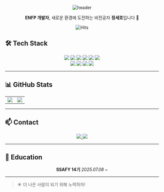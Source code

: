 <div align="center">

![header](https://capsule-render.vercel.app/api?type=waving&color=gradient&height=250&section=header&text=Today%20I%20Learned&fontSize=70&fontColor=ffffff)

**ENFP 개발자**, 새로운 환경에 도전하는 비전공자 **정세호**입니다 👋

![Hits](https://img.shields.io/github/followers/seho1278?label=Follow)

</div>

## 🛠 Tech Stack

<div align="center">

  <!-- 1줄 -->
  <img src="https://img.shields.io/badge/Python-3776AB?style=flat-square&logo=Python&logoColor=white"/>
  <img src="https://img.shields.io/badge/HTML-E34F26?style=flat-square&logo=HTML5&logoColor=white"/>
  <img src="https://img.shields.io/badge/CSS3-F68212?style=flat-square&logo=CSS3&logoColor=white"/>
  <img src="https://img.shields.io/badge/JavaScript-F7DF1E?style=flat-square&logo=JavaScript&logoColor=black"/>
  <img src="https://img.shields.io/badge/Git-F05032?style=flat-square&logo=Git&logoColor=white"/>
  <img src="https://img.shields.io/badge/GitHub-181717?style=flat-square&logo=GitHub&logoColor=white"/>

  <br>

  <!-- 2줄 -->
  <img src="https://img.shields.io/badge/Java-007396?style=flat-square&logo=OpenJDK&logoColor=white"/>
  <img src="https://img.shields.io/badge/Spring-6DB33F?style=flat-square&logo=Spring&logoColor=white"/>
  <img src="https://img.shields.io/badge/SpringBoot-6DB33F?style=flat-square&logo=Spring Boot&logoColor=white"/>
  <img src="https://img.shields.io/badge/MyBatis-005B28?style=flat-square&logo=MyBatis&logoColor=white"/>

</div>

---

## 📊 GitHub Stats

<table align="center">
  <tr>
    <td align="center">
      <a href="https://github.com/anuraghazra/github-readme-stats">
        <img src="https://github-readme-stats.vercel.app/api?username=seho1278&show_icons=true&theme=gruvbox" />
      </a>
    </td>
    <td align="center">
      <a href="https://github.com/anuraghazra/github-readme-stats">
        <img src="https://github-readme-stats.vercel.app/api/top-langs/?username=seho1278&layout=compact&theme=gruvbox" />
      </a>
    </td>
  </tr>
</table>

---

## 📫 Contact

<div align="center">

<a href="">
  <img src="https://img.shields.io/badge/Gmail-EA4335?style=flat-square&logo=Gmail&logoColor=white"/>
</a>
<a href="">
  <img src="https://img.shields.io/badge/Blog-181717?style=flat-square&logo=GitHub&logoColor=white"/>
</a>

</div>

---

## 📖 Education
<div align="center">
  <strong>SSAFY 14기</strong> <em>2025.07.08 ~</em>
</div>

---




> ☀️ 더 나은 사람이 되기 위해 노력하자!
